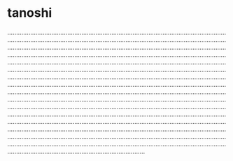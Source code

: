 # tanoshi
..............................................................................................................................................................................................................................................................................................................................................................................................................................................................................................................................................................................................................................................................................................................................................................................................................................................................................................................................................................................................................................................................................................................................................................................................................................................................................................................................................................................................................................................................................................................................................................................................................................................................................................................................................................................................................................................................................................................................................................................................................................................................................................................................................